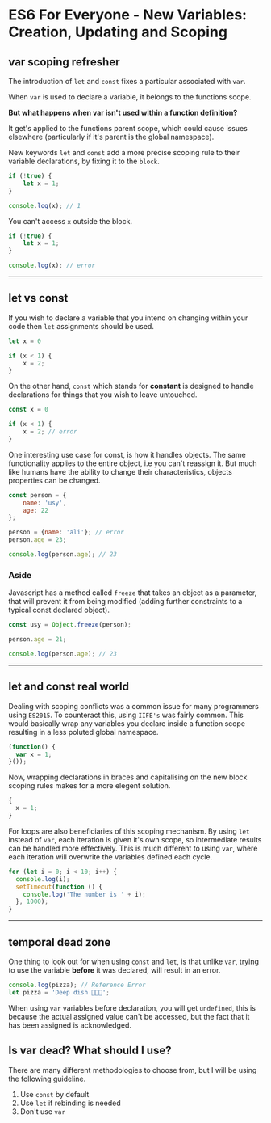 # ES6 For Everyone - New Variables: Creation, Updating and Scoping

## var scoping refresher

The introduction of `let` and `const` fixes a particular associated with `var`.

When `var` is used to declare a variable, it belongs to the functions scope.

**But what happens when var isn't used within a function definition?**

It get's applied to the functions parent scope, which could cause issues
elsewhere (particularly if it's parent is the global namespace).

New keywords `let` and `const` add a more precise scoping rule to their variable declarations, by fixing it to the `block`.

``` javascript
if (!true) {
    let x = 1;
}

console.log(x); // 1
```

You can't access `x` outside the block.

``` javascript
if (!true) {
    let x = 1;
}

console.log(x); // error
```

**********
## let vs const

If you wish to declare a variable that you intend on changing within your code then `let` assignments should be used.

``` javascript
let x = 0

if (x < 1) {
    x = 2;
}
```

On the other hand, `const` which stands for **constant** is designed to handle declarations for things that you wish to leave untouched.

``` javascript
const x = 0

if (x < 1) {
    x = 2; // error
}
```

One interesting use case for const, is how it handles objects. The same
functionality applies to the entire object, i.e you can't reassign it. But much like humans have the ability to  change their characteristics, objects properties can be changed.

``` javascript
const person = {
    name: 'usy',
    age: 22
};

person = {name: 'ali'}; // error
person.age = 23;

console.log(person.age); // 23
```

### Aside

Javascript has a method called `freeze` that takes an object as a parameter, that will prevent it from being modified (adding further constraints to a typical const declared object).

``` javascript
const usy = Object.freeze(person);

person.age = 21;

console.log(person.age); // 23
```

**********
## let and const real world

Dealing with scoping conflicts was a common issue for many programmers using `ES2015`. To counteract this, using `IIFE's` was fairly common. This would basically wrap any variables you declare inside a function scope resulting in
a less poluted global namespace.

``` javascript
(function() {
  var x = 1;
}());
```

Now, wrapping declarations in braces and capitalising
on the new block scoping rules makes for a more elegent solution.

``` javascript
{
  x = 1;
}
```

For loops are also beneficiaries of this scoping mechanism. By using
`let` instead of `var`, each iteration is given it's own scope,
so intermediate results can be handled more effectively. This is much different to using `var`, where each iteration will overwrite the variables defined each cycle.

``` javascript
for (let i = 0; i < 10; i++) {
  console.log(i);
  setTimeout(function () {
    console.log('The number is ' + i);
  }, 1000);
}
```

**********
## temporal dead zone

One thing to look out for when using `const` and `let`, is that unlike
`var`, trying to use the variable **before** it was declared,
will result in an error.

``` javascript
console.log(pizza); // Reference Error
let pizza = 'Deep dish 🍕🍕🍕';
```

When using `var` variables before declaration, you will get `undefined`, this
is because the actual assigned value can't be accessed, but the fact that
it has been assigned is acknowledged.

## Is var dead? What should I use?

There are many different methodologies to choose from, but I will be using
the following guideline.

1. Use `const` by default
2. Use `let` if rebinding is needed
3. Don't use `var`
